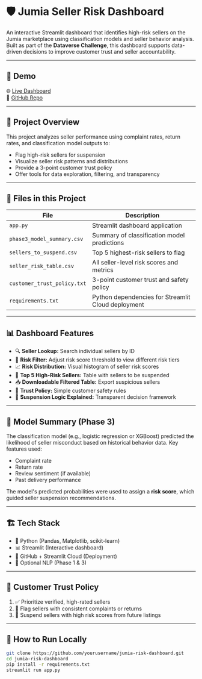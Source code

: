 # 🛡️ Jumia Seller Risk Dashboard

An interactive Streamlit dashboard that identifies high-risk sellers on the Jumia marketplace using classification models and seller behavior analysis. Built as part of the **Dataverse Challenge**, this dashboard supports data-driven decisions to improve customer trust and seller accountability.

---

## 🚀 Demo

🌐 [Live Dashboard](https://yourusername-jumia-risk-dashboard.streamlit.app)  
📁 [GitHub Repo](https://github.com/yourusername/jumia-risk-dashboard)

---

## 📌 Project Overview

This project analyzes seller performance using complaint rates, return rates, and classification model outputs to:

- Flag high-risk sellers for suspension
- Visualize seller risk patterns and distributions
- Provide a 3-point customer trust policy
- Offer tools for data exploration, filtering, and transparency

---

## 📂 Files in this Project

| File                      | Description                                        |
|--------------------------|----------------------------------------------------|
| `app.py`                 | Streamlit dashboard application                    |
| `phase3_model_summary.csv` | Summary of classification model predictions       |
| `sellers_to_suspend.csv` | Top 5 highest-risk sellers to flag                 |
| `seller_risk_table.csv`  | All seller-level risk scores and metrics           |
| `customer_trust_policy.txt` | 3-point customer trust and safety policy         |
| `requirements.txt`       | Python dependencies for Streamlit Cloud deployment |

---

## 📊 Dashboard Features

- 🔍 **Seller Lookup:** Search individual sellers by ID
- 🎯 **Risk Filter:** Adjust risk score threshold to view different risk tiers
- 📈 **Risk Distribution:** Visual histogram of seller risk scores
- 🚨 **Top 5 High-Risk Sellers:** Table with sellers to be suspended
- 📥 **Downloadable Filtered Table:** Export suspicious sellers
- 📜 **Trust Policy:** Simple customer safety rules
- 🧠 **Suspension Logic Explained:** Transparent decision framework

---

## 🧠 Model Summary (Phase 3)

The classification model (e.g., logistic regression or XGBoost) predicted the likelihood of seller misconduct based on historical behavior data. Key features used:

- Complaint rate  
- Return rate  
- Review sentiment (if available)  
- Past delivery performance  

The model's predicted probabilities were used to assign a **risk score**, which guided seller suspension recommendations.

---

## 🏗️ Tech Stack

- 🐍 Python (Pandas, Matplotlib, scikit-learn)
- 📊 Streamlit (Interactive dashboard)
- 📁 GitHub + Streamlit Cloud (Deployment)
- 🔬 Optional NLP (Phase 1 & 3)

---

## 📜 Customer Trust Policy

1. ✅ Prioritize verified, high-rated sellers  
2. 🚨 Flag sellers with consistent complaints or returns  
3. 🛑 Suspend sellers with high risk scores from future listings

---

## 🧩 How to Run Locally

```bash
git clone https://github.com/yourusername/jumia-risk-dashboard.git
cd jumia-risk-dashboard
pip install -r requirements.txt
streamlit run app.py
